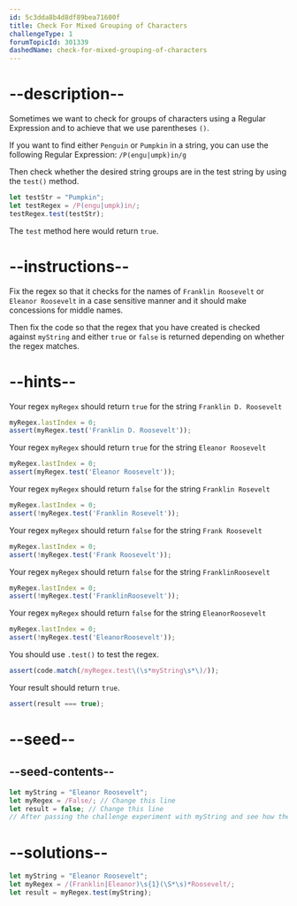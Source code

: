 ```yaml
---
id: 5c3dda8b4d8df89bea71600f
title: Check For Mixed Grouping of Characters
challengeType: 1
forumTopicId: 301339
dashedName: check-for-mixed-grouping-of-characters
---
```


# --description--

Sometimes we want to check for groups of characters using a Regular Expression and to achieve that we use parentheses `()`.

If you want to find either `Penguin` or `Pumpkin` in a string, you can use the following Regular Expression: `/P(engu|umpk)in/g`

Then check whether the desired string groups are in the test string by using the `test()` method.

```js
let testStr = "Pumpkin";
let testRegex = /P(engu|umpk)in/;
testRegex.test(testStr);
```

The `test` method here would return `true`.

# --instructions--

Fix the regex so that it checks for the names of `Franklin Roosevelt` or `Eleanor Roosevelt` in a case sensitive manner and it should make concessions for middle names.

Then fix the code so that the regex that you have created is checked against `myString` and either `true` or `false` is returned depending on whether the regex matches.

# --hints--

Your regex `myRegex` should return `true` for the string `Franklin D. Roosevelt`

```js
myRegex.lastIndex = 0;
assert(myRegex.test('Franklin D. Roosevelt'));
```

Your regex `myRegex` should return `true` for the string `Eleanor Roosevelt`

```js
myRegex.lastIndex = 0;
assert(myRegex.test('Eleanor Roosevelt'));
```

Your regex `myRegex` should return `false` for the string `Franklin Rosevelt`

```js
myRegex.lastIndex = 0;
assert(!myRegex.test('Franklin Rosevelt'));
```

Your regex `myRegex` should return `false` for the string `Frank Roosevelt`

```js
myRegex.lastIndex = 0;
assert(!myRegex.test('Frank Roosevelt'));
```

Your regex `myRegex` should return `false` for the string `FranklinRoosevelt`

```js
myRegex.lastIndex = 0;
assert(!myRegex.test('FranklinRoosevelt'));
```

Your regex `myRegex` should return `false` for the string `EleanorRoosevelt`

```js
myRegex.lastIndex = 0;
assert(!myRegex.test('EleanorRoosevelt'));
```

You should use `.test()` to test the regex.

```js
assert(code.match(/myRegex.test\(\s*myString\s*\)/));
```

Your result should return `true`.

```js
assert(result === true);
```

# --seed--

## --seed-contents--

```js
let myString = "Eleanor Roosevelt";
let myRegex = /False/; // Change this line
let result = false; // Change this line
// After passing the challenge experiment with myString and see how the grouping works
```

# --solutions--

```js
let myString = "Eleanor Roosevelt";
let myRegex = /(Franklin|Eleanor)\s{1}(\S*\s)*Roosevelt/;
let result = myRegex.test(myString);
```
